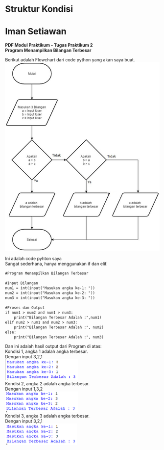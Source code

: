 # Struktur Kondisi
# Iman Setiawan

**PDF Modul Praktikum - Tugas Praktikum 2**\
**Program Menampilkan Bilangan Terbesar**

Berikut adalah Flowchart dari code python yang akan saya buat.\
![screenshot output](screenshot/flowchart.jpg)

Ini adalah code pyhton saya\
Sangat sederhana, hanya menggunakan if dan elif.
~~~
#Program Menampilkan Bilangan Terbesar

#Input Bilangan
num1 = int(input("Masukan angka ke-1: "))
num2 = int(input("Masukan angka ke-2: "))
num3 = int(input("Masukan angka ke-3: "))

#Proses dan Output
if num1 > num2 and num1 > num3:
    print("Bilangan Terbesar Adalah :",num1)
elif num2 > num1 and num2 > num3:
    print("Bilangan Terbesar Adalah :", num2)
else:
    print("Bilangan Terbesar Adalah :", num3)
~~~

Dan ini adalah hasil output dari Program di atas:\
Kondisi 1, angka 1 adalah angka terbesar.\
Dengan input 3,2,1\
![screenshot output](screenshot/ss1.png)\
Kondisi 2, angka 2 adalah angka terbesar.\
Dengan input 1,3,2\
![screenshot output](screenshot/ss2.png)\
Kondisi 3, angka 3 adalah angka terbesar.\
Dengan input 3,2,1\
![screenshot output](screenshot/ss3.png)


